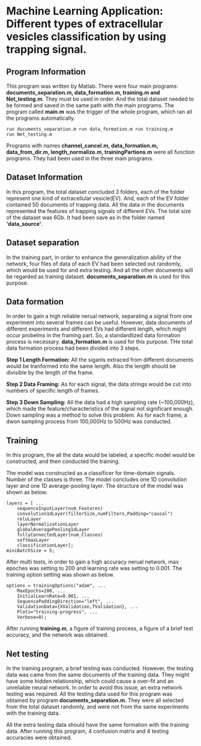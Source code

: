 # Machine Learning Application: Different types of extracellular vesicles classification by using trapping signal.
## Program Information
<p> This program was written by Matlab. There were four main programs: <strong>documents_separation.m, data_formation.m, training.m and Net_testing.m</strong>. They must be used in order.
And the total dataset needed to be formed and saved in the same path with the main programs. 
The program called <strong>main.m</strong> was the trigger of the whole program, which ran all the programs automatically. </p>

<code>run documents_separation.m
run data_formation.m
run training.m
run Net_testing.m</code>

<p> Programs with names <strong> channel_cancel.m, data_formation.m, data_from_dir.m, length_normalize.m, trainingPartions.m</strong> were all function programs.
They had been used in the three main programs.


## Dataset Information
<p> In this program, the total dataset concluded 3 folders, each of the folder represent one kind of extracellular vesicle(EV). 
  And, each of the EV folder contained 50 documents of trapping data. All the data in the documents represented the features of trapping signals of different EVs.
  The total size of the dataset was 6Gb. It had been save as in the folder named <strong>'data_source'</strong>.
</p>

## Dataset separation
<p> In the training part, in order to enhance the generalization ability of the network, four files of data of each EV had been selected out randomly, 
  which would be used for and extra testing. And all the other documents will be regarded as training dataset.
<strong>documents_separation.m</strong> is used for this purpose. 

## Data formation
<p> 
  In order to gain a high reliable nerual network, separating a signal from one experiment into several frames can be useful.
  However, data documents of different experiments and different EVs had different length, which might occur probelms in the framing part.
  So, a standardlized data formation process is necessary. <strong>data_formation.m</strong> is used for this purpose. 
  THe total data formation process had been divided into 3 steps.
</p>
  
<p>
  <strong>Step 1 Length Formation:</strong> All the siganls extraced from different documents would be tranformed into the same length.
  Also the length should be divisible by the length of the frame.
</p>
<p><strong>Step 2 Data Framing:</strong> As for each signal, the data strings would be cut into numbers of specific length of frames.
</p>
<p><strong>Step 3 Down Sampling:</strong> All the data had a high sampling rate (~100,000Hz), which made the feature/characteristics of the signal not significant enough.
Down sampling was a method to solve this problem. As for each frame, a dwon sampling process from 100,000Hz to 500Hz was conducted.
</p>

## Training
<p>
  In this program, the all the data would be labeled, a specific model would be constructed, and then conducted the training.
</p>
<p> The model was constructed as a classificer for time-domain signals. Number of the classes is three. The model concludes one 1D convolution layer and one 1D average-pooling layer.
  The structure of the model was shown as below.
</p>
<code>layers = [ ...
    sequenceInputLayer(num_Features)
    convolution1dLayer(filterSize,numFilters,Padding="causal")
    reluLayer
    layerNormalizationLayer
    globalAveragePooling1dLayer
    fullyConnectedLayer(num_Classes)
    softmaxLayer
    classificationLayer];
miniBatchSize = 5;
</code>
<p>
  After multi tests, in order to gain a high accuracy nerual network, max epoches was setting to 200 and learning rate was setting to 0.001.
  The training option setting was shown as below.
</p>
<code>options = trainingOptions("adam", ...
    MaxEpochs=200, ...
    InitialLearnRate=0.001, ...
    SequencePaddingDirection="left", ...
    ValidationData={XValidation,TValidation}, ...
    Plots="training-progress", ...
    Verbose=0);
</code>
<p> 
  After running <strong>training.m</strong>, a figure of training process, a figure of a brief test accuracy, and the network was obtained.
</p>

## Net testing
<p>
  In the training program, a brief testing was conducted. However, the testing data was came from the same documents of the training data. 
  They might have some hidden relationship, which could cause a over-fit and an unreliable neural network.
  In order to avoid this issue, an extra network testing was required.
  All the testing data used for this program was obtained by program <strong>documents_separation.m</strong>. 
  They were all selected from the total dataset randomly, and were not from the same experiments with the training data.
</p>
<p>
  All the extra testing data should have the same formation with the training data. 
  After running this program, 4 confusion matrix and 4 testing accuracies were obtained.
</p>

